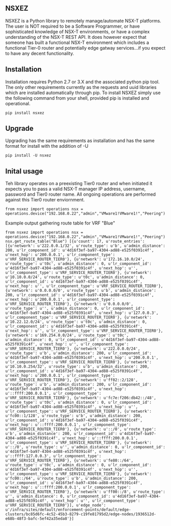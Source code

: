 ## NSXEZ

NSXEZ is a Python library to remotely manage/automate NSX-T platforms. The user is NOT required to be a Software Programmer, or have sophisticated knowledge of NSX-T environments, or have a complex understanding of the NSX-T REST API. It does however expect that someone has built a functional NSX-T environment which includes a functional Tier-0 router and potentially edge gatway services...if you expect to have any decent functionality. 


## Installation

Installation requires Python 2.7 or 3.X and the associated python pip tool. The only other requirements currently as the requests and uuid libraries which are installed automatically through pip. To install NSXEZ simply use the following command from your shell, provided pip is installed and operational. 

`
pip install nsxez
`

## Upgrade

Upgrading has the same requirements as installation and has the same format for install with the addition of -U 

`
pip install -U nsxez
`

## Inital usage

Teh library operates on a preexisting Tier0 router and when initiated it expects you to pass a valid NSX-T manager IP address, username, password and Tier0 router name. All ongoing operations are performed against this Tier0 router enviornment. 

`
from nsxez import operations
nsx = operations.device("192.168.0.22","admin","VMware1!VMware1!","Peering")
`

Example output gathering route table for VRF "Blue" 

`
from nsxez import operations
nsx = operations.device("192.168.0.22","admin","VMware1!VMware1!","Peering")
nsx.get_route_table("Blue")
[{u'count': 17, u'route_entries': [{u'network': u'222.0.0.1/32', u'route_type': u'b', u'admin_distance': 200, u'lr_component_id': u'4d16f3ef-ba97-4304-ad88-e525f0391c4f', u'next_hop': u'200.0.0.1', u'lr_component_type': u'VRF_SERVICE_ROUTER_TIER0'}, {u'network': u'172.16.10.0/24', u'route_type': u't0c', u'admin_distance': 0, u'lr_component_id': u'4d16f3ef-ba97-4304-ad88-e525f0391c4f', u'next_hop': u'', u'lr_component_type': u'VRF_SERVICE_ROUTER_TIER0'}, {u'network': u'10.10.0.0/24', u'route_type': u't0c', u'admin_distance': 0, u'lr_component_id': u'4d16f3ef-ba97-4304-ad88-e525f0391c4f', u'next_hop': u'', u'lr_component_type': u'VRF_SERVICE_ROUTER_TIER0'}, {u'network': u'0.0.0.0/0', u'route_type': u'b', u'admin_distance': 200, u'lr_component_id': u'4d16f3ef-ba97-4304-ad88-e525f0391c4f', u'next_hop': u'200.0.0.1', u'lr_component_type': u'VRF_SERVICE_ROUTER_TIER0'}, {u'network': u'0.0.0.0/0', u'route_type': u'', u'admin_distance': 0, u'lr_component_id': u'4d16f3ef-ba97-4304-ad88-e525f0391c4f', u'next_hop': u'127.0.0.3', u'lr_component_type': u'VRF_SERVICE_ROUTER_TIER0'}, {u'network': u'10.22.12.0/24', u'route_type': u't0c', u'admin_distance': 0, u'lr_component_id': u'4d16f3ef-ba97-4304-ad88-e525f0391c4f', u'next_hop': u'', u'lr_component_type': u'VRF_SERVICE_ROUTER_TIER0'}, {u'network': u'169.254.0.0/24', u'route_type': u't0c', u'admin_distance': 0, u'lr_component_id': u'4d16f3ef-ba97-4304-ad88-e525f0391c4f', u'next_hop': u'', u'lr_component_type': u'VRF_SERVICE_ROUTER_TIER0'}, {u'network': u'222.0.0.0/24', u'route_type': u'b', u'admin_distance': 200, u'lr_component_id': u'4d16f3ef-ba97-4304-ad88-e525f0391c4f', u'next_hop': u'200.0.0.1', u'lr_component_type': u'VRF_SERVICE_ROUTER_TIER0'}, {u'network': u'10.10.0.254/32', u'route_type': u'b', u'admin_distance': 200, u'lr_component_id': u'4d16f3ef-ba97-4304-ad88-e525f0391c4f', u'next_hop': u'200.0.0.1', u'lr_component_type': u'VRF_SERVICE_ROUTER_TIER0'}, {u'network': u'ff02::2/128', u'route_type': u'b', u'admin_distance': 200, u'lr_component_id': u'4d16f3ef-ba97-4304-ad88-e525f0391c4f', u'next_hop': u'::ffff:200.0.0.1', u'lr_component_type': u'VRF_SERVICE_ROUTER_TIER0'}, {u'network': u'fc7e:f206:db42::/48', u'route_type': u't0c', u'admin_distance': 0, u'lr_component_id': u'4d16f3ef-ba97-4304-ad88-e525f0391c4f', u'next_hop': u'', u'lr_component_type': u'VRF_SERVICE_ROUTER_TIER0'}, {u'network': u'fc00::1/128', u'route_type': u'b', u'admin_distance': 200, u'lr_component_id': u'4d16f3ef-ba97-4304-ad88-e525f0391c4f', u'next_hop': u'::ffff:200.0.0.1', u'lr_component_type': u'VRF_SERVICE_ROUTER_TIER0'}, {u'network': u'::/0', u'route_type': u'b', u'admin_distance': 200, u'lr_component_id': u'4d16f3ef-ba97-4304-ad88-e525f0391c4f', u'next_hop': u'::ffff:200.0.0.1', u'lr_component_type': u'VRF_SERVICE_ROUTER_TIER0'}, {u'network': u'::/0', u'route_type': u'', u'admin_distance': 0, u'lr_component_id': u'4d16f3ef-ba97-4304-ad88-e525f0391c4f', u'next_hop': u'::ffff:127.0.0.3', u'lr_component_type': u'VRF_SERVICE_ROUTER_TIER0'}, {u'network': u'fe80::/64', u'route_type': u't0c', u'admin_distance': 0, u'lr_component_id': u'4d16f3ef-ba97-4304-ad88-e525f0391c4f', u'next_hop': u'', u'lr_component_type': u'VRF_SERVICE_ROUTER_TIER0'}, {u'network': u'fc00::/64', u'route_type': u'b', u'admin_distance': 200, u'lr_component_id': u'4d16f3ef-ba97-4304-ad88-e525f0391c4f', u'next_hop': u'::ffff:200.0.0.1', u'lr_component_type': u'VRF_SERVICE_ROUTER_TIER0'}, {u'network': u'ff00::/8', u'route_type': u'', u'admin_distance': 0, u'lr_component_id': u'4d16f3ef-ba97-4304-ad88-e525f0391c4f', u'next_hop': u'', u'lr_component_type': u'VRF_SERVICE_ROUTER_TIER0'}], u'edge_node': u'/infra/sites/default/enforcement-points/default/edge-clusters/bc85d6fc-4c52-45b3-8279-c19fe81795d2/edge-nodes/1936512d-e68b-48f3-bafc-5ef42a35eda8'}]
`


